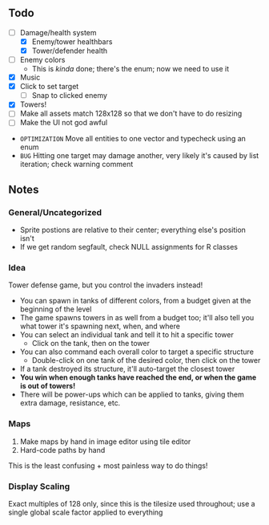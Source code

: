 ## Todo

- [ ] Damage/health system
    - [x] Enemy/tower healthbars
    - [x] Tower/defender health
- [ ] Enemy colors
    - This is *kinda* done; there's the enum; now we need to use it
- [x] Music
- [x] Click to set target
    - [ ] Snap to clicked enemy
- [x] Towers!
- [ ] Make all assets match 128x128 so that we don't have to do resizing
- [ ] Make the UI not god awful
- `OPTIMIZATION` Move all entities to one vector and typecheck using an enum
- `BUG` Hitting one target may damage another, very likely it's caused by list iteration; check warning comment

## Notes

### General/Uncategorized
- Sprite postions are relative to their center; everything else's position isn't
- If we get random segfault, check NULL assignments for R classes

### Idea 
Tower defense game, but you control the invaders instead!

- You can spawn in tanks of different colors, from a budget given at the beginning of the level
- The game spawns towers in as well from a budget too; it'll also tell you what tower it's spawning next, when, and where
- You can select an individual tank and tell it to hit a specific tower 
    - Click on the tank, then on the tower 
- You can also command each overall color to target a specific structure
    - Double-click on one tank of the desired color, then click on the tower
- If a tank destroyed its structure, it'll auto-target the closest tower
- **You win when enough tanks have reached the end, or when the game is out of towers!**
- There will be power-ups which can be applied to tanks, giving them extra damage, resistance, etc.


### Maps
1. Make maps by hand in image editor using tile editor
2. Hard-code paths by hand

This is the least confusing + most painless way to do things!

### Display Scaling
Exact multiples of 128 only, since this is the tilesize used throughout; use a single global scale factor applied to everything
